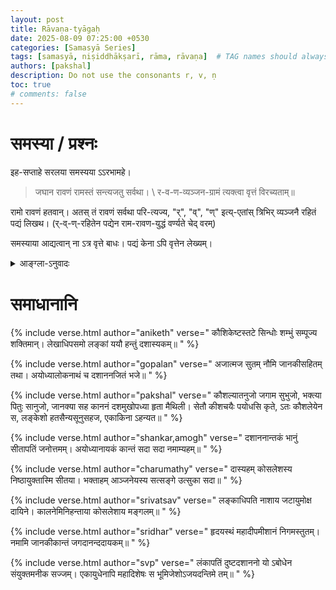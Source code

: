 ```yaml
---
layout: post
title: Rāvaṇa-tyāgaḥ
date: 2025-08-09 07:25:00 +0530
categories: [Samasyā Series]
tags: [samasyā, niṣiddhākṣarī, rāma, rāvaṇa]  # TAG names should always be lowercase
authors: [pakshal]
description: Do not use the consonants r, v, ṇ
toc: true
# comments: false
---
```


# समस्या / प्रश्नः

इह-सप्ताहे सरलया समस्यया ऽऽरभामहे।

> जघान रावणं रामस्तं सन्त्यजतु सर्वथा। \\
> र-व-ण-व्यञ्जन-ग्रामं त्यक्त्वा वृत्तं विरच्यताम्॥

रामो रावणं हतवान्। अतस् तं रावणं सर्वथा परि-त्यज्य, "र्", "व्", "ण्" इत्य्-एतांस् त्रिभिर् व्यञ्जनै रहितं पद्यं लिखथ। (र्-व्-ण्-रहितेन पद्येन राम-रावण-युद्धं वर्ण्यते चेद् वरम्)

 समस्याया आद्यत्वान् ना ऽत्र वृत्ते बाधः। पद्यं केना ऽपि वृत्तेन लेख्यम्।


<details>
  <summary>आङ्ग्ला-ऽनुवादः</summary>
<div markdown="1">

Starting with a simple challenge this week, here we go.

*Challenge #1*

> जघान रावणं रामस्तं सन्त्यजतु सर्वथा।\\
> र-व-ण-व्यञ्जन-ग्रामं त्यक्त्वा वृत्तं विरच्यताम्॥

Rāma killed Rāvaṇa. So now abandon him completely and write a verse without the letters र्, व् and ण् being used anywhere in it.

(_Bonus points if you can describe Rāma Rāvaṇa Yuddha in your verse without using र्, व्, ण्_)

Note the above śloka was only the problem, you are not supposed to modify it or anything. You have to compose your own verse.
Also, since this is the first challenge, there are no constraints on the metre. You are free to use any metre.
  
</div>

</details>


# समाधानानि

{% include verse.html
   author="aniketh"
   verse="
     कौशिकेष्टस्तटे सिन्धोः शम्भुं सम्पूज्य शक्तिमान्।
     लेखाधिपसमो लङ्कां ययौ हन्तुं दशास्यकम्॥
   "
%}

{% include verse.html
   author="gopalan"
   verse="
     अजात्मज सुतम् नौमि जानकीसहितम् तथा।
     अयोध्यालोकनाथं च दशाननजितं भजे॥
   "
%}

{% include verse.html
   author="pakshal"
   verse="
    कौशल्यातनुजो जगाम सुभुजो, भक्त्या पितुः सानुजो,
    जानक्या सह काननं दशमुखोपध्या हृता मैथिली।
    सेतौ कीशचयैः पयोधसि कृते, ऽतः कौशलेयेन स,
    लङ्केशो हतसैन्यसूनुसहज, एकाकिना ऽहन्यत॥
   "
%}


{% include verse.html
   author="shankar,amogh"
   verse="
    दशाननान्तकं भानुं सीतापतिं जनोत्तमम्।
    अयोध्यानायकं कान्तं सदा सदा नमाम्यहम्॥
   "
%}


{% include verse.html
   author="charumathy"
   verse="
    दास्यहम् कोसलेशस्य निष्ठायुक्तास्मि सीतया।
    भक्ताहम् आञ्जनेयस्य सत्सङ्गे उत्सुका सदा॥
   "
%}

{% include verse.html
   author="srivatsav"
   verse="
    लङ्काधिपति नाशाय जटायुमोक्ष दायिने।
    कालनेमिनिहन्ताया कोसलेशाय मङ्गलम्॥
   "
%}

{% include verse.html
   author="sridhar"
   verse="
    हृदयस्थं महादीपमीशानं निगमस्तुतम्। 
    नमामि जानकीकान्तं जगदानन्ददायकम्॥
   "
%}


{% include verse.html
   author="svp"
   verse="
    लंकापतिं दुष्टदशाननो यो ऽबोधेन संयुक्तमनीक सज्जम्।
    एकायुधेनापि महादिशेषः स भूमिजेशोऽजयदन्तिमे तम्॥
   "
%}
